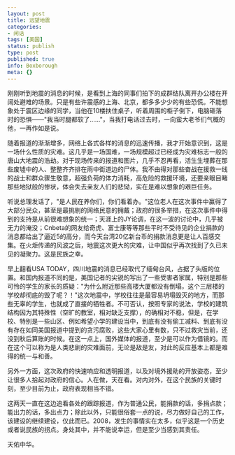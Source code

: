 ```yaml
---
layout: post
title: 远望地震
categories:
- 闲话
tags: [美国]
status: publish
type: post
published: true
info: Boxborough
meta: {}
---
```


刚刚听到地震的消息的时候，是看到上海的同事们拍下的成群结队离开办公楼在开阔处避难的场景。只是有些许震感的上海、北京，都多多少少的有些恐慌。不能想象处于震区边缘的同学，当他在10楼扶住桌子，听着周围的柜子倒下，电脑砸落时的恐惧——"我当时腿都软了……"，当我打电话过去时，一向蛮大老爷们气概的他，一再作如是说。

随着报道的渐渐增多，网络上各式各样的消息的迅速传播，我才开始意识到，这是一场什么性质的灾难。这几乎是一场国难，一场规模超过已经成为灾难标志一般的唐山大地震的浩劫。对于现场传来的报道和图片，几乎不忍再看，活生生埋葬在那些废墟中的人、整整齐齐排在雨中街道边的尸体。我不由得对那些奋战在援救一线的战士和群众骤生敬意，超强负荷的体力消耗，高危险的救援环境，还要亲眼目睹那些地狱般的惨状，体会失去亲友人们的悲恸，实在是难以想象的艰巨任务。

听说总理发话了，"是人民在养你们，你们看着办。"这位老人在这次事件中赢得了大部分民众，甚至是最挑剔的网络民意的拥戴；政府的很多举措，在这次事件中得到的支持是从前很难想象的统一；天涯上的JY论调，在这一波的讨论中，几乎被无力的淹没；Cnbeta的网友给奇虎、富士康等等那些平时不受待见的企业捐款的消息都给出了逼近5的高分，而今天台湾20亿新台币的捐款消息更是让人百感交集。在火炬传递的风波之后，地震这次更大的灾难，让中国似乎再次找到了久已未见的凝聚力。这是民族之幸。

早上翻看USA TODAY，四川地震的消息已经取代了缅甸台风，占据了头版的位置。和国内报道不同的是，美国记者的尖锐的写出了一些受害者家属，特别是那些可怜的学生的家长的质疑："为什么附近那些高楼大厦都没有倒塌，这个三层楼的学校却彻底的毁了呢？！"这次地震中，学校往往是最容易坍塌毁灭的地方，而那些无辜的学生，也就成了直接的牺牲者。不可否认，按照专家的说法，学校的建筑结构因为其特殊性（空旷的教室，相对缺乏支撑），的确相对不稳，但是，在学校、特别是一些山区、例如希望小学的建设当中，到底有没有偷工减料、到底有没有存在如同美国报道中提到的贪污腐败，这些大家心里有数，只不过救灾当前，还没到秋后算账的时候。在这一点上，国外媒体的报道，至少是可以作为借镜的。而在这个可以称为是人类悲剧的灾难面前，无论是敌是友，对此的反应基本上都是难得的统一与和善。

另外一方面，这次政府的快速响应和透明报道，以及对境外援助的开放姿态，至少让很多人拾起对政府的信心。人在做，天在看。对内对外，在这个民族的关键时刻，至少目前为止，政府表现相当不错。

这两天一直在这边追看各处的跟踪报道，作为普通公民，能捐款的话，多捐点款；能出力的话，多出点力；除此以外，只能很俗套一点的说，尽力做好自己的工作，该建设的继续建设，仅此而已。2008，发生的事情实在太多，似乎这是一个历史或者说民族的拐点。身处其中，并不能说幸运，但是至少当感到其责任。

天佑中华。

